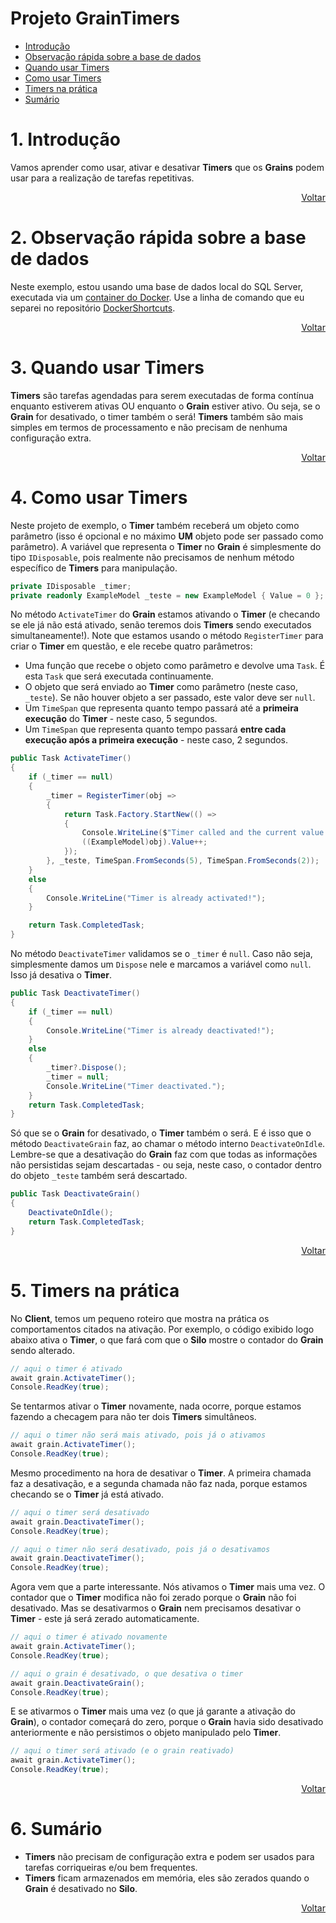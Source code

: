 # Projeto GrainTimers

- [Introdução](#1-introdução)
- [Observação rápida sobre a base de dados](#2-observação-rápida-sobre-a-base-de-dados)
- [Quando usar Timers](#3-quando-usar-timers)
- [Como usar Timers](#4-como-usar-timers)
- [Timers na prática](#5-timers-na-prática)
- [Sumário](#6-sumário)

# 1. Introdução

Vamos aprender como usar, ativar e desativar **Timers** que os **Grains** podem usar para a realização de tarefas repetitivas.

<div align="right">
	
[Voltar](#projeto-graintimers)

</div>

# 2. Observação rápida sobre a base de dados

Neste exemplo, estou usando uma base de dados local do SQL Server, executada via um [container do Docker][docker-site]. Use a linha de comando que eu separei no repositório [DockerShortcuts][docker-shortcuts].

<div align="right">
	
[Voltar](#projeto-graintimers)

</div>

# 3. Quando usar Timers

**Timers** são tarefas agendadas para serem executadas de forma contínua enquanto estiverem ativas OU enquanto o **Grain** estiver ativo. Ou seja, se o **Grain** for desativado, o timer também o será! **Timers** também são mais simples em termos de processamento e não precisam de nenhuma configuração extra.

<div align="right">
	
[Voltar](#projeto-graintimers)

</div>

# 4. Como usar Timers

Neste projeto de exemplo, o **Timer** também receberá um objeto como parâmetro (isso é opcional e no máximo **UM** objeto pode ser passado como parâmetro). A variável que representa o **Timer** no **Grain** é simplesmente do tipo `IDisposable`, pois realmente não precisamos de nenhum método específico de **Timers** para manipulação.

```csharp
private IDisposable _timer;
private readonly ExampleModel _teste = new ExampleModel { Value = 0 };
```

No método `ActivateTimer` do **Grain** estamos ativando o **Timer** (e checando se ele já não está ativado, senão teremos dois **Timers** sendo executados simultaneamente!). Note que estamos usando o método `RegisterTimer` para criar o **Timer** em questão, e ele recebe quatro parâmetros:

- Uma função que recebe o objeto como parâmetro e devolve uma `Task`. É esta `Task` que será executada continuamente.
- O objeto que será enviado ao **Timer** como parâmetro (neste caso, `_teste`). Se não houver objeto a ser passado, este valor deve ser `null`.
- Um `TimeSpan` que representa quanto tempo passará até a **primeira execução** do **Timer** - neste caso, 5 segundos.
- Um `TimeSpan` que representa quanto tempo passará **entre cada execução após a primeira execução** - neste caso, 2 segundos.

```csharp
public Task ActivateTimer()
{
	if (_timer == null)
	{
		_timer = RegisterTimer(obj =>
		{
			return Task.Factory.StartNew(() =>
			{
				Console.WriteLine($"Timer called and the current value of {((ExampleModel)obj).Value}");
				((ExampleModel)obj).Value++;
			});
		}, _teste, TimeSpan.FromSeconds(5), TimeSpan.FromSeconds(2));
	}
	else
	{
		Console.WriteLine("Timer is already activated!");
	}

	return Task.CompletedTask;
}
```

No método `DeactivateTimer` validamos se o `_timer` é `null`. Caso não seja, simplesmente damos um `Dispose` nele e marcamos a variável como `null`. Isso já desativa o **Timer**.

```csharp
public Task DeactivateTimer()
{
	if (_timer == null)
	{
		Console.WriteLine("Timer is already deactivated!");
	}
	else
	{
		_timer?.Dispose();
		_timer = null;
		Console.WriteLine("Timer deactivated.");
	}
	return Task.CompletedTask;
}
```

Só que se o **Grain** for desativado, o **Timer** também o será. E é isso que o método `DeactivateGrain` faz, ao chamar o método interno `DeactivateOnIdle`. Lembre-se que a desativação do **Grain** faz com que todas as informações não persistidas sejam descartadas - ou seja, neste caso, o contador dentro do objeto `_teste` também será descartado.

```csharp
public Task DeactivateGrain()
{
	DeactivateOnIdle();
	return Task.CompletedTask;
}
```

<div align="right">
	
[Voltar](#projeto-graintimers)

</div>

# 5. Timers na prática

No **Client**, temos um pequeno roteiro que mostra na prática os comportamentos citados na ativação. Por exemplo, o código exibido logo abaixo ativa o **Timer**, o que fará com que o **Silo** mostre o contador do **Grain** sendo alterado.

```csharp
// aqui o timer é ativado
await grain.ActivateTimer();
Console.ReadKey(true);
```

Se tentarmos ativar o **Timer** novamente, nada ocorre, porque estamos fazendo a checagem para não ter dois **Timers** simultâneos.

```csharp
// aqui o timer não será mais ativado, pois já o ativamos
await grain.ActivateTimer();
Console.ReadKey(true);
```

Mesmo procedimento na hora de desativar o **Timer**. A primeira chamada faz a desativação, e a segunda chamada não faz nada, porque estamos checando se o **Timer** já está ativado.

```csharp
// aqui o timer será desativado
await grain.DeactivateTimer();
Console.ReadKey(true);

// aqui o timer não será desativado, pois já o desativamos
await grain.DeactivateTimer();
Console.ReadKey(true);
```

Agora vem que a parte interessante. Nós ativamos o **Timer** mais uma vez. O contador que o **Timer** modifica não foi zerado porque o **Grain** não foi desativado. Mas se desativarmos o **Grain** nem precisamos desativar o **Timer** - este já será zerado automaticamente.

```csharp
// aqui o timer é ativado novamente
await grain.ActivateTimer();
Console.ReadKey(true);

// aqui o grain é desativado, o que desativa o timer
await grain.DeactivateGrain();
Console.ReadKey(true);
```

E se ativarmos o **Timer** mais uma vez (o que já garante a ativação do **Grain**), o contador começará do zero, porque o **Grain** havia sido desativado anteriormente e não persistimos o objeto manipulado pelo **Timer**.

```csharp
// aqui o timer será ativado (e o grain reativado)
await grain.ActivateTimer();
Console.ReadKey(true);
```

<div align="right">
	
[Voltar](#projeto-graintimers)

</div>

# 6. Sumário

- **Timers** não precisam de configuração extra e podem ser usados para tarefas corriqueiras e/ou bem frequentes.
- **Timers** ficam armazenados em memória, eles são zerados quando o **Grain** é desativado no **Silo**.

<div align="right">
	
[Voltar](#projeto-graintimers)

</div>

[docker-site]: https://www.docker.com/
[docker-shortcuts]: https://github.com/prrandrade/DockerShortcuts
